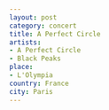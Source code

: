 ```yaml
---
layout: post
category: concert
title: A Perfect Circle
artists: 
- A Perfect Circle
- Black Peaks
place: 
- L'Olympia
country: France
city: Paris
---
```


